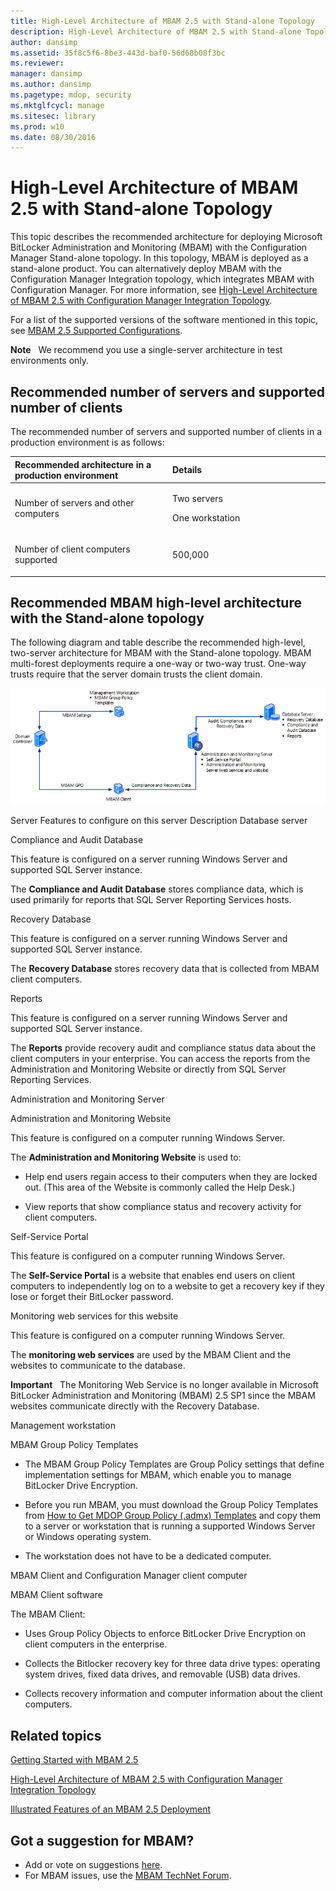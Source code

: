 ```yaml
---
title: High-Level Architecture of MBAM 2.5 with Stand-alone Topology
description: High-Level Architecture of MBAM 2.5 with Stand-alone Topology
author: dansimp
ms.assetid: 35f8c5f6-8be3-443d-baf0-56d68b08f3bc
ms.reviewer: 
manager: dansimp
ms.author: dansimp
ms.pagetype: mdop, security
ms.mktglfcycl: manage
ms.sitesec: library
ms.prod: w10
ms.date: 08/30/2016
---
```



# High-Level Architecture of MBAM 2.5 with Stand-alone Topology


This topic describes the recommended architecture for deploying Microsoft BitLocker Administration and Monitoring (MBAM) with the Configuration Manager Stand-alone topology. In this topology, MBAM is deployed as a stand-alone product. You can alternatively deploy MBAM with the Configuration Manager Integration topology, which integrates MBAM with Configuration Manager. For more information, see [High-Level Architecture of MBAM 2.5 with Configuration Manager Integration Topology](high-level-architecture-of-mbam-25-with-configuration-manager-integration-topology.md).

For a list of the supported versions of the software mentioned in this topic, see [MBAM 2.5 Supported Configurations](mbam-25-supported-configurations.md).

**Note**  
We recommend you use a single-server architecture in test environments only.

 

## Recommended number of servers and supported number of clients


The recommended number of servers and supported number of clients in a production environment is as follows:

<table>
<colgroup>
<col width="50%" />
<col width="50%" />
</colgroup>
<thead>
<tr class="header">
<th align="left">Recommended architecture in a production environment</th>
<th align="left">Details</th>
</tr>
</thead>
<tbody>
<tr class="odd">
<td align="left"><p>Number of servers and other computers</p></td>
<td align="left"><p>Two servers</p>
<p>One workstation</p></td>
</tr>
<tr class="even">
<td align="left"><p>Number of client computers supported</p></td>
<td align="left"><p>500,000</p></td>
</tr>
</tbody>
</table>

 

## Recommended MBAM high-level architecture with the Stand-alone topology


The following diagram and table describe the recommended high-level, two-server architecture for MBAM with the Stand-alone topology. MBAM multi-forest deployments require a one-way or two-way trust. One-way trusts require that the server domain trusts the client domain.

![mbam2](images/mbam2-5-2servers.png)

Server
Features to configure on this server
Description
Database server

Compliance and Audit Database

This feature is configured on a server running Windows Server and supported SQL Server instance.

The **Compliance and Audit Database** stores compliance data, which is used primarily for reports that SQL Server Reporting Services hosts.

Recovery Database

This feature is configured on a server running Windows Server and supported SQL Server instance.

The **Recovery Database** stores recovery data that is collected from MBAM client computers.

Reports

This feature is configured on a server running Windows Server and supported SQL Server instance.

The **Reports** provide recovery audit and compliance status data about the client computers in your enterprise. You can access the reports from the Administration and Monitoring Website or directly from SQL Server Reporting Services.

Administration and Monitoring Server

Administration and Monitoring Website

This feature is configured on a computer running Windows Server.

The **Administration and Monitoring Website** is used to:

-   Help end users regain access to their computers when they are locked out. (This area of the Website is commonly called the Help Desk.)

-   View reports that show compliance status and recovery activity for client computers.

Self-Service Portal

This feature is configured on a computer running Windows Server.

The **Self-Service Portal** is a website that enables end users on client computers to independently log on to a website to get a recovery key if they lose or forget their BitLocker password.

Monitoring web services for this website

This feature is configured on a computer running Windows Server.

The **monitoring web services** are used by the MBAM Client and the websites to communicate to the database.

**Important**  
The Monitoring Web Service is no longer available in Microsoft BitLocker Administration and Monitoring (MBAM) 2.5 SP1 since the MBAM websites communicate directly with the Recovery Database.

 

Management workstation

MBAM Group Policy Templates

-   The MBAM Group Policy Templates are Group Policy settings that define implementation settings for MBAM, which enable you to manage BitLocker Drive Encryption.

-   Before you run MBAM, you must download the Group Policy Templates from [How to Get MDOP Group Policy (.admx) Templates](https://go.microsoft.com/fwlink/p/?LinkId=393941) and copy them to a server or workstation that is running a supported Windows Server or Windows operating system.

-   The workstation does not have to be a dedicated computer.

MBAM Client and Configuration Manager client computer

MBAM Client software

The MBAM Client:

-   Uses Group Policy Objects to enforce BitLocker Drive Encryption on client computers in the enterprise.

-   Collects the Bitlocker recovery key for three data drive types: operating system drives, fixed data drives, and removable (USB) data drives.

-   Collects recovery information and computer information about the client computers.



## Related topics


[Getting Started with MBAM 2.5](getting-started-with-mbam-25.md)

[High-Level Architecture of MBAM 2.5 with Configuration Manager Integration Topology](high-level-architecture-of-mbam-25-with-configuration-manager-integration-topology.md)

[Illustrated Features of an MBAM 2.5 Deployment](illustrated-features-of-an-mbam-25-deployment.md)

 

## Got a suggestion for MBAM?
- Add or vote on suggestions [here](http://mbam.uservoice.com/forums/268571-microsoft-bitlocker-administration-and-monitoring). 
- For MBAM issues, use the [MBAM TechNet Forum](https://social.technet.microsoft.com/Forums/home?forum=mdopmbam). 





